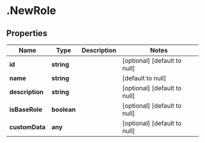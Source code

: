# .NewRole

## Properties
Name | Type | Description | Notes
------------ | ------------- | ------------- | -------------
**id** | **string** |  | [optional] [default to null]
**name** | **string** |  | [default to null]
**description** | **string** |  | [optional] [default to null]
**isBaseRole** | **boolean** |  | [optional] [default to null]
**customData** | **any** |  | [optional] [default to null]


